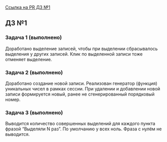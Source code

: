 [Ссылка на PR ДЗ №1](https://github.com/ylabio/react-webinar-3/pull/15)

## ДЗ №1

### Задача 1 (выполнено)

Доработано выделение записей, чтобы при выделении сбрасывалось выделения у
других записей. Клик по выделенной записи тоже отменяет выделение.

### Задача 2 (выполнено)

Доработано создание новой записи. Реализован генератор (функция) уникальных
чисел в рамках сессии. При удалении и добавлении новой записи формируется новый,
ранее не сгенерированный порядковый номер.

### Задача 3 (выполнено)

Выводится количество совершенных выделений для каждого пункта фразой “Выделяли N
раз”. По умолчанию у всех ноль. Фраза с нулём не выводится.
